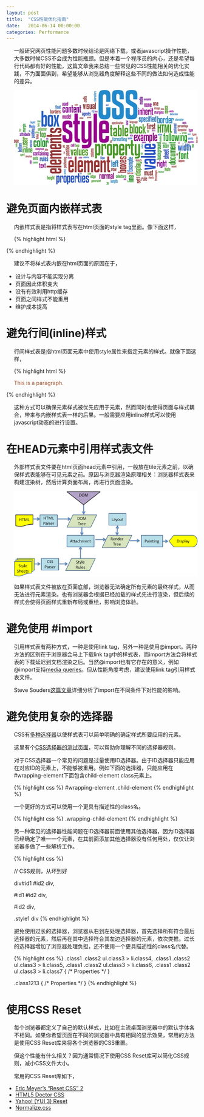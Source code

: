 ```yaml
---
layout: post
title:  "CSS性能优化指南"
date:   2014-06-14 00:00:00
categories: Performance
---
```


一般研究网页性能问题多数时候结论是网络下载，或者javascript操作性能，大多数时候CSS不会成为性能瓶颈。但是本着一个程序员的内心，还是希望每行代码都有好的性能，这篇文章我来总结一些常见的CSS性能相关的优化实践，不为面面俱到，希望能够从浏览器角度解释这些不同的做法如何造成性能的差异。

![css](/assets/images/posts/wordle-css.jpg)

<!--more-->

# 避免页面内嵌样式表

内嵌样式表是指将样式表写在html页面的style tag里面。像下面这样，

{% highlight html %}
<head>
<style>
hr {color: sienna;}
p {margin-left: 20px;}
body {background-image: url("images/background.gif");}
</style>
</head>
{% endhighlight %}


建议不将样式表内嵌在html页面的原因在于，

*   设计与内容不能实现分离
*   页面因此体积变大
*   没有有效利用http缓存
*   页面之间样式不能重用
*   维护成本提高

# 避免行间(inline)样式

行间样式表是指html页面元素中使用style属性来指定元素的样式。就像下面这样，

{% highlight html %}
<p style="color:sienna;margin-left:20px;">This is a paragraph.</p>
{% endhighlight %}

这种方式可以确保元素样式被优先应用于元素，然而同时也使得页面与样式耦合，带来与内嵌样式表一样的后果。一般需要应用inline样式可以使用javascript动态的进行设置。

# 在HEAD元素中引用样式表文件

外部样式表文件要在html页面head元素中引用，一般放在tile元素之前，以确保样式表能够在可见元素之前。原因与浏览器渲染原理相关：浏览器样式表来构建渲染树，然后计算页面布局，再进行页面渲染。

![Webkit Workflow](/assets/images/posts/webkitflow.png)

如果样式表文件被放在页面底部，浏览器无法确定所有元素的最终样式，从而无法进行元素渲染。也有浏览器会根据已经加载的样式先进行渲染，但后续的样式会使得页面样式重新布局或重绘，影响浏览体验。

# 避免使用 #import

引用样式表有两种方式，一种是使用link tag，另外一种是使用@import。两种方法的区别在于浏览器会马上下载link tag中的样式表，而import方法会将样式表的下载延迟到文档渲染之后。当然@import也有它存在的意义，例如@import支持[media queries](http://drafts.csswg.org/mediaqueries3/#media0)。但从性能角度考虑，建议使用link tag引用样式表文件。

Steve Souders[这篇文章](http://www.stevesouders.com/blog/2009/04/09/dont-use-import/)详细分析了import在不同条件下对性能的影响。

# 避免使用复杂的选择器

CSS有[多种选择器](http://www.w3schools.com/cssref/css_selectors.asp)以使样式表可以简单明确的确定样式所要应用的元素。

这里有个[CSS选择器的测试页面](http://www.w3schools.com/cssref/trysel.asp)，可以帮助你理解不同的选择器规则。

对于CSS选择器一个常见的问题是过量使用ID选择器。由于ID选择器只能应用在对应ID的元素上，不能够被重用。例如下面的选择器，只能应用在#wrapping-element下面包含child-element class元素上。

{% highlight css %}
#wrapping-element .child-element
{% endhighlight %}

一个更好的方式可以使用一个更具有描述性的class名。

{% highlight css %}
.wrapping-child-element
{% endhighlight %}

另一种常见的选择器性能问题在ID选择器前面使用其他选择器，因为ID选择器已经确定了唯一一个元素，在其前面添加其他选择器没有任何用处，仅仅让浏览器多做了一些解析工作。

{% highlight css %}

// CSS规则，从坏到好

div#id1 #id2 div,

#id1 #id2 div,

#id2 div,

.style1 div
{% endhighlight %}

避免使用过长的选择器，浏览器从右到左处理选择器，首先选择所有符合最后选择器的元素，然后再在其中选择符合其左边选择器的元素，依次类推。过长的选择器增加了浏览器处理负担，还不使用一个更具描述性的class名代替。

{% highlight css %}
.class1 .class2 ul.class3 > li.class4,
.class1 .class2 ul.class3 > li.class5,
.class1 .class2 ul.class3 > li.class6,
.class1 .class2 ul.class3 > li.class7
{
     /* Properties */
}

.class1213
{
     /* Properties */
}
{% endhighlight %}

# 使用CSS Reset

每个浏览器都定义了自己的默认样式，比如在主流桌面浏览器中的默认字体各不相同。如果你希望页面在不同的浏览器中具有相同的显示效果，常用的方法是使用CSS Reset库来将各个浏览器的CSS重置。

但这个性能有什么相关？因为通常情况下使用CSS Reset库可以简化CSS规则，减小CSS文件大小。

常用的CSS Reset库如下，

*   [Eric Meyer’s “Reset CSS” 2](http://meyerweb.com/eric/tools/css/reset/)
*   [HTML5 Doctor CSS](http://html5doctor.com/html-5-reset-stylesheet/)
*   [Yahoo! (YUI 3) Reset](http://yuilibrary.com/yui/docs/cssreset/)
*   [Normalize.css](https://github.com/necolas/normalize.css)


